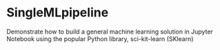 # SingleMLpipeline

Demonstrate how to build a general machine learning solution in Jupyter Notebook using the popular Python library, sci-kit-learn (SKlearn)
